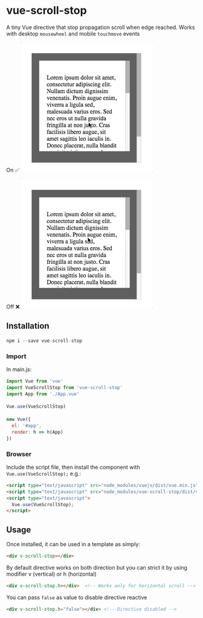 # vue-scroll-stop

A tiny Vue directive that stop propagation scroll when edge reached.
Works with desktop `mousewheel` and mobile `touchmove` events

On :white_check_mark:
![screenshot](vue-scroll-stop-on.gif)

Off :x:
![screenshot](vue-scroll-stop-off.gif)


## Installation

```javascript
npm i --save vue-scroll-stop
```

### Import
In main.js:
```javascript
import Vue from 'vue'
import VueScrollStop from 'vue-scroll-stop'
import App from './App.vue'
 
Vue.use(VueScrollStop)
 
new Vue({
  el: '#app',
  render: h => h(App)
})
```

### Browser

Include the script file, then install the component with `Vue.use(VueScrollStop);` e.g.:

```html
<script type="text/javascript" src="node_modules/vuejs/dist/vue.min.js"></script>
<script type="text/javascript" src="node_modules/vue-scroll-stop/dist/vue-scroll-stop.min.js"></script>
<script type="text/javascript">
  Vue.use(VueScrollStop);
</script>
```

## Usage

Once installed, it can be used in a template as simply:
```html
<div v-scroll-stop></div>
```
By default directive works on both direction but you can strict it by using modifier v (vertical) or h (horizontal) 
```html
<div v-scroll-stop.h></div>  <!-- Works only for horizontal scroll -->
```

You can pass `false` as value to disable directive reactive
```html
<div v-scroll-stop.h="false"></div> <!-- Directive disabled -->
```
